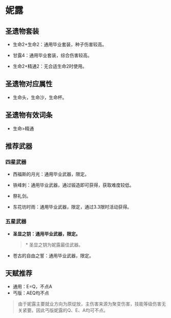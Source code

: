 # 妮露

## 圣遗物套装  

- 生命2+生命2：通用毕业套装，种子伤害较高。  

- 甘露4：通用毕业套装，综合伤害较高。  

- 生命2+精通2：无合适生命2时使用。  

## 圣遗物对应属性  

- 生命头，生命沙，生命杯。  

## 圣遗物有效词条  

- 生命>精通  

## 推荐武器  

### 四星武器  

- 西福斯的月光：通用毕业武器，限定。  

- 铁峰刺：通用毕业武器，通过锻造即可获得，获取难度较低。  

- 祭礼剑。  

- 东花坊时雨：通用毕业武器，限定，通过3.3限时活动获得。  

### 五星武器  

- **圣显之钥：通用毕业武器，限定。**

  > \* 圣显之钥为妮露最佳武器。  

- 苍古的自由之誓：通用毕业武器，限定。

## 天赋推荐  

- 通用：E=Q，不点A  
- 丐版：AEQ均不点  

> 由于妮露主要就业方向为原绽放，主伤害来源为聚变伤害，技能等级伤害无关紧要。因此丐版妮露的Q、E、A均可不点。  

